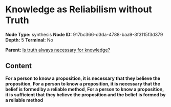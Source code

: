 # Knowledge as Reliabilism without Truth

**Node Type:** synthesis
**Node ID:** 917bc366-d3da-4788-baa9-3f3115f3d379
**Depth:** 5
**Terminal:** No

**Parent:** [Is truth always necessary for knowledge?](is-truth-always-necessary-for-knowledge-antithesis-81dd4937-37de-4480-8882-33107ca18ed9.md)

## Content

**For a person to know a proposition, it is necessary that they believe the proposition**, **For a person to know a proposition, it is necessary that the belief is formed by a reliable method**, **For a person to know a proposition, it is sufficient that they believe the proposition and the belief is formed by a reliable method**

